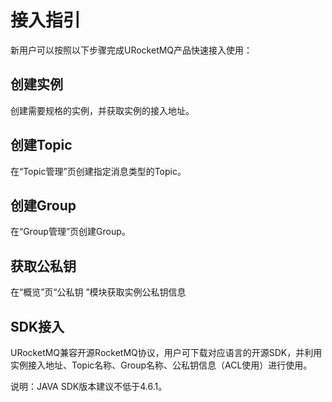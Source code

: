 # 接入指引

新用户可以按照以下步骤完成URocketMQ产品快速接入使用：

## 创建实例

创建需要规格的实例，并获取实例的接入地址。

## 创建Topic

在“Topic管理”页创建指定消息类型的Topic。

## 创建Group

在“Group管理”页创建Group。

## 获取公私钥

在“概览”页“公私钥 ”模块获取实例公私钥信息

## SDK接入

URocketMQ兼容开源RocketMQ协议，用户可下载对应语言的开源SDK，并利用实例接入地址、Topic名称、Group名称、公私钥信息（ACL使用）进行使用。

说明：JAVA SDK版本建议不低于4.6.1。
